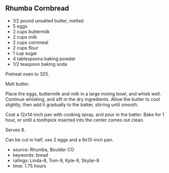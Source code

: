 Rhumba Cornbread
----------------

- 1/2 pound unsalted butter, melted
- 5 eggs
- 2 cups buttermilk
- 2 cups milk
- 2 cups cornmeal
- 2 cups flour
- 1 cup sugar
- 4 tablespoons baking powder
- 1/2 teaspoon baking soda

Preheat oven to 325.

Melt butter.

Place the eggs, buttermilk and milk in a large mixing bowl, and whisk
well. Continue whisking, and sift in the dry ingredients.  Allow the
butter to cool slightly, then add it gradually to the batter, stirring
until smooth.

Coat a 12x14-inch pan with cooking spray, and pour in the batter. Bake
for 1 hour, or until a toothpick inserted into the center comes out
clean.

Serves 8.

Can be cut in half, use 2 eggs and a 9x13-inch pan.

- source: Rhumba, Boulder CO
- keywords: bread
- ratings: Linda-8, Tom-9, Kyle-9, Skylar-8
- time: 1.75 hours
